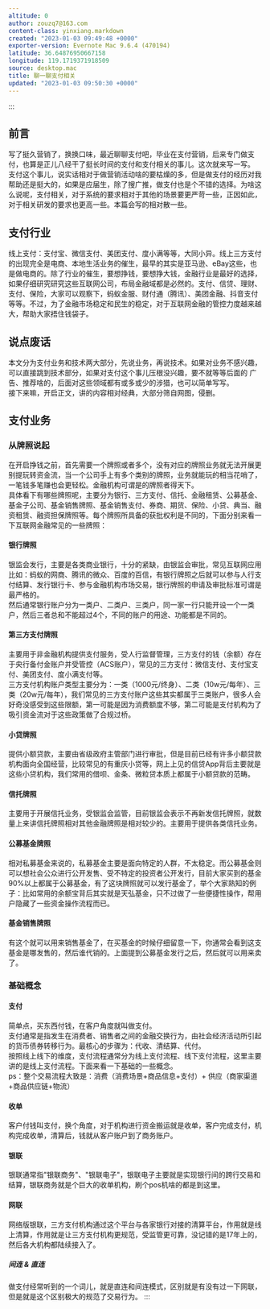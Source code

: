 ```yaml
---
altitude: 0
author: zouzq7@163.com
content-class: yinxiang.markdown
created: "2023-01-03 09:49:48 +0000"
exporter-version: Evernote Mac 9.6.4 (470194)
latitude: 36.64876950667158
longitude: 119.1719371918509
source: desktop.mac
title: 聊一聊支付相关
updated: "2023-01-03 09:50:30 +0000"
---
```


:::  
## 前言  

写了挺久营销了，换换口味，最近聊聊支付吧，毕业在支付营销，后来专门做支付，也算是正儿八经干了挺长时间的支付和支付相关的事儿。这次就来写一写。\
支付这个事儿，说实话相对于做营销活动啥的要枯燥的多，但是做支付的经历对我帮助还是挺大的，如果是应届生，除了搜广推，做支付也是个不错的选择。为啥这么说呢，支付相关，对于系统的要求相对于其他的场景要更严苛一些，正因如此，对于相关研发的要求也更高一些。本篇会写的相对散一些。

## 支付行业  

线上支付：支付宝、微信支付、美团支付、度小满等等，大同小异。线上三方支付的出现完全是电商、本地生活业务的催生，最早的其实是亚马逊、eBay这些，也是做电商的。除了行业的催生，要想挣钱，要想挣大钱，金融行业是最好的选择，如果仔细研究研究这些互联网公司，布局金融域都是必然的。支付、信贷、理财、支付、保险，大家可以观察下，蚂蚁金服、财付通（腾讯）、美团金融、抖音支付等等。不过，为了金融市场稳定和民生的稳定，对于互联网金融的管控力度越来越大，帮助大家捂住钱袋子。

## 说点废话  

本文分为支付业务和技术两大部分，先说业务，再说技术。如果对业务不感兴趣，可以直接跳到技术部分，如果对支付这个事儿压根没兴趣，要不就等等后面的
广告、推荐啥的，后面对这些领域都有或多或少的涉猎，也可以简单写写。\
接下来嘛，开启正文，讲的内容相对经典，大部分筛自网图，侵删。

## 支付业务  

### 从牌照说起  

在开启挣钱之前，首先需要一个牌照或者多个，没有对应的牌照业务就无法开展更别提玩转资金流，当一个公司手上有多个类别的牌照，业务就能玩的相当花哨了，一笔钱多笔赚也会更轻松。金融机构可谓是的牌照者得天下。\
具体看下有哪些牌照呢，主要分为银行、三方支付、信托、金融租赁、公募基金、基金子公司、基金销售牌照、基金销售支付、券商、期货、保险、小贷、典当、融资租赁、融资担保牌照等。每个牌照所具备的获批权利是不同的，下面分别来看一下互联网金融常见的一些牌照：

#### 银行牌照  

银监会发行，主要是各类商业银行，十分的紧缺，由银监会审批，常见互联网应用比如：蚂蚁的网商、腾讯的微众、百度的百信，有银行牌照之后就可以参与人行支付结算、发行银行卡、参与金融机构市场交易，银行牌照的申请及审批标准可谓是最严格的。\
然后通常银行账户分为一类户、二类户、三类户，同一家一行只能开设一个一类户，然后三者总和不能超过4个，不同的账户的用途、功能都是不同的。

#### 第三方支付牌照  

主要用于非金融机构提供支付服务，受人行监督管理，三方支付的钱（余额）存在于央行备付金账户并受管控（ACS账户），常见的三方支付：微信支付、支付宝支付、美团支付、度小满支付等。\
三方支付机构账户类型主要分为：一类（1000元/终身）、二类（10w元/每年）、三类（20w元/每年），我们常见的三方支付账户这些其实都属于三类账户，很多人会好奇没感受到这些限额，第一可能是因为消费额度不够，第二可能是支付机构为了吸引资金流对于这些政策做了合规过桥。

#### 小贷牌照  

提供小额贷款，主要由省级政府主管部门进行审批，但是目前已经有许多小额贷款机构面向全国经营，比较常见的有重庆小贷等，网上上见的信贷App背后主要就是这些小贷机构，我们常用的借呗、金条、微粒贷本质上都属于小额贷款的范畴。

#### 信托牌照  

主要用于开展信托业务，受银监会监管，目前银监会表示不再新发信托牌照，就数量上来讲信托牌照相对其他金融牌照是相对较少的。主要用于提供各类信托业务。

#### 公募基金牌照  

相对私募基金来说的，私募基金主要是面向特定的人群，不太稳定。而公募基金则可以想社会公众进行公开发售、受不特定的投资者公开发行，目前大家买到的基金90%以上都属于公募基金，有了这块牌照就可以发行基金了，举个大家熟知的例子：比如常用的余额宝背后其实就是天弘基金，只不过做了一些便捷性操作，帮用户隐藏了一些资金操作流程而已。

#### 基金销售牌照  

有这个就可以用来销售基金了，在买基金的时候仔细留意一下，你通常会看到这支基金是哪发售的，然后谁代销的。上面提到公募基金发行之后，然后就可以用来卖了。

### 基础概念  

#### 支付  

简单点，买东西付钱，在客户角度就叫做支付。\
支付通常是指发生在消费者、销售者之间的金融交换行为，由社会经济活动所引起的货币债券转移行为。最核心的步骤为：代收、清结算、代付。\
按照线上线下的维度，支付流程通常分为线上支付流程、线下支付流程，这里主要讲的是线上支付流程。下面来看一下基础的一些概念。\
ps：整个交易流程大致是：消费（消费场景+商品信息+支付）+
供应（商家渠道+商品供应链+物流）

#### 收单  

客户付钱叫支付，换个角度，对于机构进行资金搬运就是收单，客户完成支付，机构完成收单，清算后，钱就从客户账户到了商务账户。

#### 银联  

银联通常指"银联商务"、"银联电子"，银联电子主要就是实现银行间的跨行交易和结算，银联商务就是个巨大的收单机构，刷个pos机啥的都是到这里。

#### 网联  

网络版银联，三方支付机构通过这个平台与各家银行对接的清算平台，作用就是线上清算，作用就是让三方支付机构更规范，受监管更可靠，没记错的是17年上的，然后各大机构都陆续接入了。

##### 间连 & 直连  

做支付经常听到的一个词儿，就是直连和间连模式，区别就是有没有过一下网联，但是就是这个区别极大的规范了交易行为。
:::

 
